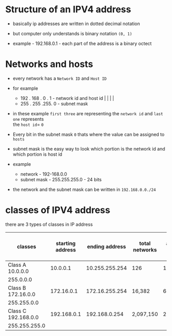 # Structure of an IPV4 address 

* basically ip addresses are written in dotted decimal notation

* but computer only understands is binary notation `(0, 1)`

* example - 192.168.0.1
      - each part of the address is a binary octect 

# Networks and hosts

* every network has a `Network ID` and `Host ID`

* for example 

    - 192 . 168 . 0 . 1 - network id and host id
       |     |    |   |
    - 255 . 255 .255. 0 - subnet mask

* in these example `first three` are representing the `network id` and `last one` represents       
  the `host id`= `0`

* Every bit in the subnet mask `0` thats where the value can be assigned to `hosts`

* subnet mask is the easy way to look which portion is the network id and which portion is host id

* example  
   * network - 192-168.0.0
   * subnet mask - 255.255.255.0 - 24 bits

* the network and the subnet mask can be written in `192.168.0.0./24`

# classes of IPV4 address

there are 3 types of classes in IP address

| classes | starting address | ending address | total networks | usable addreses per network
| ------ | --------- | -------- | ------- | -------
| Class A 10.0.0.0  |10.0.0.1 | 10.255.255.254 | 126 | 16,777,214
|         255.0.0.0 |
| Class B 172.16.0.0  |172.16.0.1 | 172.16.255.254 | 16,382 | 65,534
|         255.255.0.0 |
| Class C 192.168.0.0  |192.168.0.1 | 192.168.0.254 | 2,097,150 | 254
|         255.255.255.0 |


